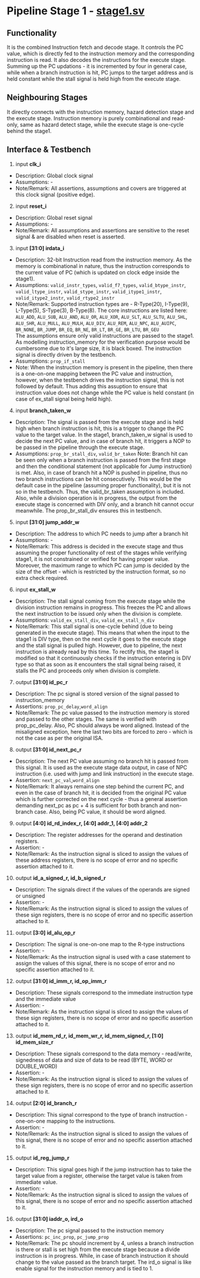 # Pipeline Stage 1 - [stage1.sv](https://github.com/shrutiprakashgupta/RISCV_Formal_Verification/blob/main/stage1/stage1.sv) 
## Functionality
It is the combined Instruction fetch and decode stage. It controls the PC value, which is directly fed to the instruction memory and the corresponding instruction is read. It also decodes the instructions for the execute stage. Summing up the PC updations - it is incremented by four in general case, while when a branch instruction is hit, PC jumps to the target address and is held constant while the stall signal is held high from the execute stage. 

## Neighbouring Stages
It directly connects with the instruction memory, hazard detection stage and the execute stage. Instruction memory is purely combinational and read-only, same as hazard detect stage, while the execute stage is one-cycle behind the stage1. 

## Interface & Testbench
1. input **clk_i**
- Description: Global clock signal
- Assumptions: -
- Note/Remark: All assertions, assumptions and covers are triggered at this clock signal (positive edge).
2. input **reset_i**
- Description: Global reset signal
- Assumptions: -
- Note/Remark: All assumptions and assertions are sensitive to the reset signal & are disabled when reset is asserted. 
3. input **[31:0] irdata_i**
- Description: 32-bit Instruction read from the instruction memory. As the memory is combinational in nature, thus the instruction corresponds to the current value of PC (which is updated on clock edge inside the stage1).
- Assumptions: `valid_instr_types`, `valid_f7_types`, `valid_btype_instr`, `valid_ltype_instr`, `valid_stype_instr`, `valid_itype1_instr`, `valid_itype2_instr`, `valid_rtype2_instr` 
- Note/Remark: Supported instruction types are - R-Type(20), I-Type(9), L-Type(5), S-Type(3), B-Type(8). The core instructions are listed here:  
`ALU_ADD`, `ALU_SUB`, `ALU_AND`, `ALU_OR`, `ALU_XOR`, `ALU_SLT`, `ALU_SLTU`, `ALU_SHL`, `ALU_SHR`, `ALU_MULL`, `ALU_MULH`, `ALU_DIV`, `ALU_REM`, `ALU_NPC`, `ALU_AUIPC`, `BR_NONE`, `BR_JUMP`, `BR_EQ`, `BR_NE`, `BR_LT`, `BR_GE`, `BR_LTU`, `BR_GEU`   
The assumptions ensure only valid instructions are passed to the stage1. As modelling instruction_memory for the verification purpose would be cumbersome due to it's large size, it is black boxed. The instruction signal is directly driven by the testbench.
- Assumptions: `prop_if_stall`  
- Note: When the instruction memory is present in the pipeline, then there is a one-on-one mapping between the PC value and instruction, however, when the testbench drives the instruction signal, this is not followed by default. Thus adding this assuption to ensure that instruction value does not change while the PC value is held constant (in case of ex_stall signal being held high). 

4. input **branch_taken_w**
- Description: The signal is passed from the execute stage and is held high when branch instruction is hit, this is a trigger to change the PC value to the target value. In the stage1, branch_taken_w signal is used to decide the next PC value, and in case of branch hit, it triggers a NOP to be passed in the pipeline through the execute stage.
- Assumptions: `prop_br_stall_div`, `valid_br_taken`
Note: Branch hit can be seen only when a branch instruction is passed from the first stage and then the conditional statement (not applicable for Jump instruction) is met. Also, in case of branch hit a NOP is pushed in pipeline, thus no two branch instructions can be hit consecutively. This would be the default case in the pipeline (assuming proper functionality), but it is not so in the testbench. Thus, the valid_br_taken assumption is included. Also, while a division operation is in progress, the output from the execute stage is concerned with DIV only, and a branch hit cannot occur meanwhile. The prop_br_stall_div ensures this in testbench.

5. input **[31:0] jump_addr_w**
- Description: The address to which PC needs to jump after a branch hit 
- Assumptions: -
- Note/Remark: This address is decided in the execute stage and thus assuming the proper functionality of rest of the stages while verifying stage1, it is not constrained or verified for having proper value.
Moreover, the maximum range to which PC can jump is decided by the size of the offset - which is restricted by the instruction format, so no extra check required. 

6. input **ex_stall_w**
- Description: The stall signal coming from the execute stage while the division instruction remains in progress. This freezes the PC and allows the next instruction to be issued only when the division is complete. 
- Assumptions: `valid_ex_stall_div`, `valid_ex_stall_n_div`
- Note/Remark: This stall signal is one-cycle behind (due to being generated in the execute stage). This means that when the input to the stage1 is DIV type, then on the next cycle it goes to the execute stage and the stall signal is pulled high. However, due to pipeline, the next instruction is already read by this time. To rectify this, the stage1 is modified so that it continuously checks if the instruction entering is DIV type so that as soon as it encounters the stall signal being raised, it stalls the PC and proceeds only when division is complete.

7. output **[31:0] id_pc_r**
- Description: The pc signal is stored version of the signal passed to instruction_memory
- Assertions: `prop_pc_delay`,`word_align` 
- Note/Remark: The pc value passed to the instruction memory is stored and passed to the other stages. The same is verified with prop_pc_delay. Also, PC should always be word aligned. Instead of the misaligned exception, here the last two bits are forced to zero - which is not the case as per the original ISA.

8. output **[31:0] id_next_pc_r**
- Description: The next PC value assuming no branch hit is passed from this signal. It is used as the execute stage data output, in case of NPC instruction (i.e. used with jump and link instruction) in the execute stage. 
- Assertion: `next_pc_val`,`word_align` 
- Note/Remark: It always remains one step behind the current PC, and even in the case of branch hit, it is decided from the original PC value which is further corrected on the next cycle - thus a general assertion demanding next_pc as pc + 4 is sufficient for both branch and non-branch case. Also, being PC value, it should be word aligned.

9. output **[4:0] id_rd_index_r, [4:0] addr_1, [4:0] addr_2**
- Description: The register addresses for the operand and destination registers.
- Assertion:   -
- Note/Remark: As the instruction signal is sliced to assign the values of these address registers, there is no scope of error and no specific assertion attached to it. 

10. output **id_a_signed_r, id_b_signed_r**
- Description: The signals direct if the values of the operands are signed or unsigned
- Assertion:   -
- Note/Remark: As the instruction signal is sliced to assign the values of these sign registers, there is no scope of error and no specific assertion attached to it. 

11. output  **[3:0] id_alu_op_r**
- Description: The signal is one-on-one map to the R-type instructions
- Assertion:   -
- Note/Remark: As the instruction signal is used with a case statement to assign the values of this signal, there is no scope of error and no specific assertion attached to it. 

12. output **[31:0] id_imm_r, id_op_imm_r**
- Description: These signals correspond to the immediate instruction type and the immediate value
- Assertion:   -
- Note/Remark: As the instruction signal is sliced to assign the values of these sign registers, there is no scope of error and no specific assertion attached to it. 

13. output **id_mem_rd_r, id_mem_wr_r, id_mem_signed_r, [1:0] id_mem_size_r**
- Description: These signals correspond to the data memory - read/write, signedness of data and size of data to be read (BYTE, WORD or DOUBLE_WORD)
- Assertion:   -
- Note/Remark: As the instruction signal is sliced to assign the values of these sign registers, there is no scope of error and no specific assertion attached to it. 

14. output **[2:0] id_branch_r**
- Description: This signal correspond to the type of branch instruction - one-on-one mapping to the instructions.
- Assertion:   -
- Note/Remark: As the instruction signal is sliced to assign the values of this signal, there is no scope of error and no specific assertion attached to it. 

15. output **id_reg_jump_r**
- Description: This signal goes high if the jump instruction has to take the target value from a register, otherwise the target value is taken from immediate value.
- Assertion:   -
- Note/Remark: As the instruction signal is sliced to assign the values of this signal, there is no scope of error and no specific assertion attached to it. 

16. output **[31:0] iaddr_o, ird_o**
- Description: The pc signal passed to the instruction memory
- Assertions: `pc_inc_prop`, `pc_jump_prop`
- Note/Remark: The pc should increment by 4, unless a branch instruction is there or stall is set high from the execute stage because a divide instruction is in progress. While, in case of branch instruction it should change to the value passed as the branch target. The ird_o signal is like enable signal for the instruction memory and is tied to 1. 
